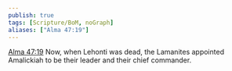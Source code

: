 ```yaml
---
publish: true
tags: [Scripture/BoM, noGraph]
aliases: ["Alma 47:19"]
---
```

[Alma 47:19](https://churchofjesuschrist.org/study/scriptures/bofm/alma/47?lang=eng&id=p19#p19) Now, when Lehonti was dead, the Lamanites appointed Amalickiah to be their leader and their chief commander.
